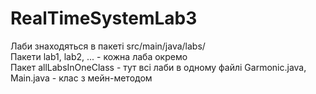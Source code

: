 # RealTimeSystemLab3
Лаби знаходяться в пакеті src/main/java/labs/    
Пакети lab1, lab2, ... - кожна лаба окремо    
Пакет allLabsInOneClass - тут всі лаби в одному файлі Garmonic.java, Main.java - клас з мейн-методом
